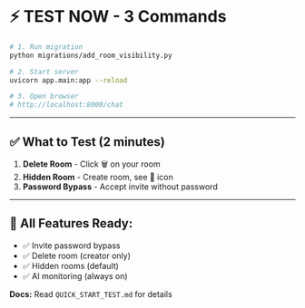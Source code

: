 # ⚡ TEST NOW - 3 Commands

```bash
# 1. Run migration
python migrations/add_room_visibility.py

# 2. Start server
uvicorn app.main:app --reload

# 3. Open browser
# http://localhost:8000/chat
```

---

## ✅ What to Test (2 minutes)

1. **Delete Room** - Click 🗑️ on your room
2. **Hidden Room** - Create room, see 🔐 icon
3. **Password Bypass** - Accept invite without password

---

## 🎉 All Features Ready:
- ✅ Invite password bypass
- ✅ Delete room (creator only)
- ✅ Hidden rooms (default)
- ✅ AI monitoring (always on)

**Docs:** Read `QUICK_START_TEST.md` for details
